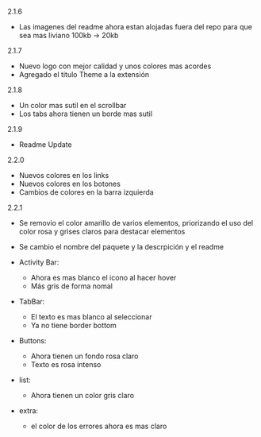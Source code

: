 2.1.6
- Las imagenes del readme ahora estan alojadas fuera del repo para que sea mas liviano 100kb -> 20kb

2.1.7
- Nuevo logo con mejor calidad y unos colores mas acordes
- Agregado el titulo Theme a la extensión

2.1.8
- Un color mas sutil en el scrollbar
- Los tabs ahora tienen un borde mas sutil

2.1.9
- Readme Update

2.2.0
- Nuevos colores en los links
- Nuevos colores en los botones
- Cambios de colores en la barra izquierda

2.2.1
- Se removio el color amarillo de varios elementos, priorizando el uso del color rosa y grises claros para destacar elementos
- Se cambio el nombre del paquete y la descrpición y el readme

- Activity Bar:
    - Ahora es mas blanco el icono al hacer hover
    - Más gris de forma nomal
    
- TabBar:
    - El texto es mas blanco al seleccionar
    - Ya no tiene border bottom

- Buttons:
    - Ahora tienen un fondo rosa claro
    - Texto es rosa intenso

- list:
    - Ahora tienen un color gris claro

- extra:
    - el color de los errores ahora es mas claro
